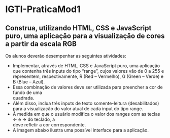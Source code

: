 # IGTI-PraticaMod1
Construa, utilizando HTML, CSS e JavaScript puro, uma aplicação para a visualização de cores a partir da escala RGB
------------------------------------------------------------------------------------------------------------------------------------------
Os alunos deverão desempenhar as seguintes atividades:

* Implementar, através de HTML, CSS e JavaScript puro, uma aplicação que contenha três inputs do tipo “range”, cujos valores vão de 0 a 255 e representem, respectivamente, R (Red – Vermelho), G (Green – Verde) e B (Blue – Azul).
* Essa combinação de valores deve ser utilizada para preencher a cor de fundo de uma <div> quadrada.
* Além disso, inclua três inputs de texto somente-leitura (desabilitados) para a visualização do valor atual de cada input do tipo range.
* À medida em que o usuário modifica o valor dos ranges com as teclas ← e → do teclado, a <div> deve refletir a cor correspondente.
* A imagem abaixo ilustra uma possível interface para a aplicação.
